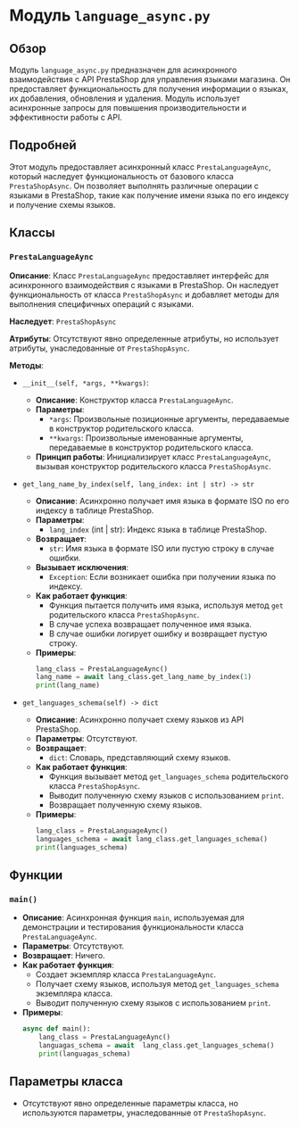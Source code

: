 # Модуль `language_async.py`

## Обзор

Модуль `language_async.py` предназначен для асинхронного взаимодействия с API PrestaShop для управления языками магазина. Он предоставляет функциональность для получения информации о языках, их добавления, обновления и удаления. Модуль использует асинхронные запросы для повышения производительности и эффективности работы с API.

## Подробней

Этот модуль предоставляет асинхронный класс `PrestaLanguageAync`, который наследует функциональность от базового класса `PrestaShopAsync`. Он позволяет выполнять различные операции с языками в PrestaShop, такие как получение имени языка по его индексу и получение схемы языков.

## Классы

### `PrestaLanguageAync`

**Описание**: Класс `PrestaLanguageAync` предоставляет интерфейс для асинхронного взаимодействия с языками в PrestaShop. Он наследует функциональность от класса `PrestaShopAsync` и добавляет методы для выполнения специфичных операций с языками.

**Наследует**: `PrestaShopAsync`

**Атрибуты**: Отсутствуют явно определенные атрибуты, но использует атрибуты, унаследованные от `PrestaShopAsync`.

**Методы**:

- `__init__(self, *args, **kwargs)`:
    - **Описание**: Конструктор класса `PrestaLanguageAync`.
    - **Параметры**:
        - `*args`: Произвольные позиционные аргументы, передаваемые в конструктор родительского класса.
        - `**kwargs`: Произвольные именованные аргументы, передаваемые в конструктор родительского класса.
    - **Принцип работы**: Инициализирует класс `PrestaLanguageAync`, вызывая конструктор родительского класса `PrestaShopAsync`.

- `get_lang_name_by_index(self, lang_index: int | str) -> str`
    - **Описание**: Асинхронно получает имя языка в формате ISO по его индексу в таблице PrestaShop.
    - **Параметры**:
        - `lang_index` (int | str): Индекс языка в таблице PrestaShop.
    - **Возвращает**:
        - `str`: Имя языка в формате ISO или пустую строку в случае ошибки.
    - **Вызывает исключения**:
        - `Exception`: Если возникает ошибка при получении языка по индексу.
    - **Как работает функция**:
        - Функция пытается получить имя языка, используя метод `get` родительского класса `PrestaShopAsync`.
        - В случае успеха возвращает полученное имя языка.
        - В случае ошибки логирует ошибку и возвращает пустую строку.
    - **Примеры**:
        ```python
        lang_class = PrestaLanguageAync()
        lang_name = await lang_class.get_lang_name_by_index(1)
        print(lang_name)
        ```

- `get_languages_schema(self) -> dict`
    - **Описание**: Асинхронно получает схему языков из API PrestaShop.
    - **Параметры**: Отсутствуют.
    - **Возвращает**:
        - `dict`: Словарь, представляющий схему языков.
    - **Как работает функция**:
        - Функция вызывает метод `get_languages_schema` родительского класса `PrestaShopAsync`.
        - Выводит полученную схему языков с использованием `print`.
        - Возвращает полученную схему языков.
    - **Примеры**:
        ```python
        lang_class = PrestaLanguageAync()
        languages_schema = await lang_class.get_languages_schema()
        print(languages_schema)
        ```

## Функции

### `main()`

- **Описание**: Асинхронная функция `main`, используемая для демонстрации и тестирования функциональности класса `PrestaLanguageAync`.
- **Параметры**: Отсутствуют.
- **Возвращает**: Ничего.
- **Как работает функция**:
  - Создает экземпляр класса `PrestaLanguageAync`.
  - Получает схему языков, используя метод `get_languages_schema` экземпляра класса.
  - Выводит полученную схему языков с использованием `print`.
- **Примеры**:
    ```python
    async def main():
        lang_class = PrestaLanguageAync()
        languagas_schema = await  lang_class.get_languages_schema()
        print(languagas_schema)
    ```

## Параметры класса

- Отсутствуют явно определенные параметры класса, но используются параметры, унаследованные от `PrestaShopAsync`.
